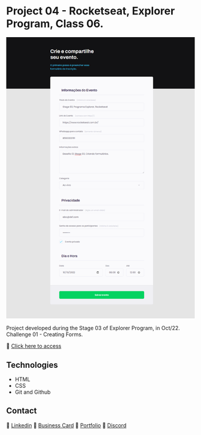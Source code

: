 # Project 04 - Rocketseat, Explorer Program, Class 06. 

![screenshot](images/screenshot.png)

Project developed during the Stage 03 of Explorer Program, in Oct/22.
Challenge 01 - Creating Forms.

🔗 [Click here to access](https://renato-albuquerque.github.io/projeto-04-explorer/)

## Technologies

- HTML
- CSS
- Git and Github

## Contact

🔗 [Linkedin](https://www.linkedin.com/in/renato-malbuquerque/)
🔗 [Business Card](https://rma-contacts.vercel.app/)
🔗 [Portfolio](https://portfolio-renatoalbuquerque.vercel.app/)
🔗 [Discord](https://discordapp.com/users/992621595547938837)